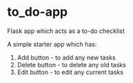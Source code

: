 # to_do-app
Flask app which acts as a to-do checklist

A simple starter app which has:
1. Add button - to add any new tasks
2. Delete button - to delete any old tasks
3. Edit button - to edit any current tasks

